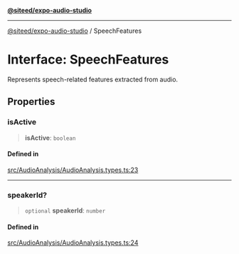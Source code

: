 [**@siteed/expo-audio-studio**](../README.md)

***

[@siteed/expo-audio-studio](../README.md) / SpeechFeatures

# Interface: SpeechFeatures

Represents speech-related features extracted from audio.

## Properties

### isActive

> **isActive**: `boolean`

#### Defined in

[src/AudioAnalysis/AudioAnalysis.types.ts:23](https://github.com/deeeed/expo-audio-stream/blob/01587473d138d2044082592da4994edb9b0d9107/packages/expo-audio-stream/src/AudioAnalysis/AudioAnalysis.types.ts#L23)

***

### speakerId?

> `optional` **speakerId**: `number`

#### Defined in

[src/AudioAnalysis/AudioAnalysis.types.ts:24](https://github.com/deeeed/expo-audio-stream/blob/01587473d138d2044082592da4994edb9b0d9107/packages/expo-audio-stream/src/AudioAnalysis/AudioAnalysis.types.ts#L24)
